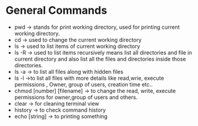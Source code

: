 <h1>General Commands</h1>
<ul>
    <li>pwd → stands for print working directory, used for printing current working directory.</li>
    <li>cd → used to change the current working directory</li>
    <li>ls → used to list items of current working directory</li>
    <li>ls -R → used to list items recursively means list all directories and file in current directory and also list all the files and directories inside those directories.</li>
    <li>ls -a → to list all files along with hidden files</li>
    <li>ls -l →to list all files with more details like read,wrie, execute permissions , Owner, group of users, creation time etc..</li>
    <li>chmod [number] [filename] → to change the read, write, execute permissions for owner,group of users and others.</li>
    <li>clear → for cleaning terminal view</li>
    <li>history → to check command history</li>
    <li>echo [string] → to printing something</li>
</ul>
